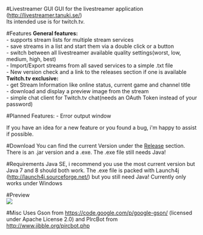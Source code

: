 #Livestreamer GUI
GUI for the livestreamer application (http://livestreamer.tanuki.se/)<br>
Its intended use is for twitch.tv.

#Features
<b>General features:</b><br>
	- supports stream lists for multiple stream services<br>
	- save streams in a list and start them via a double click or a button<br>
	- switch between all livestreamer available quality settings(worst, low, medium, high, best)<br>
	- Import/Export streams from all saved services to a simple .txt file<br>
	- New version check and a link to the releases section if one is available<br>
<b>Twitch.tv exclusive:</b><br>
	- get Stream Information like online status, current game and channel title<br>
	- download and display a preview image from the stream<br>
	- simple chat client for Twitch.tv chat(needs an OAuth Token instead of your password)<br>
	
#Planned Features:
	- Error output window<br>
	
If you have an idea for a new feature or you found a bug, i'm happy to assist if possible.

#Download
You can find the current Version under the <a href src="https://github.com/westerwave/livestreamer_twitch_gui/releases">Release</a> section.
There is an .jar version and a .exe. The .exe file still needs Java!

#Requirements
Java SE, i recommend you use the most current version but Java 7 and 8 should both work.
The .exe file is packed with Launch4j (http://launch4j.sourceforge.net/) but you still need Java!
Currently only works under Windows

#Preview
<br>
<img width="auto" height="auto" src="https://github.com/westerwave/livestreamer_twitch_gui/blob/master/preview.png"></img>
<br>


#Misc
Uses Gson from https://code.google.com/p/google-gson/ (licensed under Apache License 2.0) and
PIrcBot from http://www.jibble.org/pircbot.php
